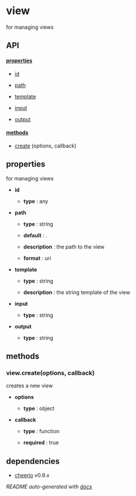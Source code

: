 # view

for managing views

## API

#### [properties](#view-properties)

  - [id](#view-properties-id)

  - [path](#view-properties-path)

  - [template](#view-properties-template)

  - [input](#view-properties-input)

  - [output](#view-properties-output)


#### [methods](#view-methods)

  - [create](#view-methods-create) (options, callback)


<a name="view-properties"></a>

## properties 
for managing views

- **id** 

  - **type** : any

- **path** 

  - **type** : string

  - **default** : .

  - **description** : the path to the view

  - **format** : uri

- **template** 

  - **type** : string

  - **description** : the string template of the view

- **input** 

  - **type** : string

- **output** 

  - **type** : string


<a name="view-methods"></a> 

## methods 

<a name="view-methods-create"></a> 

### view.create(options, callback)

creates a new view

- **options** 

  - **type** : object

- **callback** 

  - **type** : function

  - **required** : true


## dependencies 
- [cheerio](http://npmjs.org/package/cheerio) v0.9.x

*README auto-generated with [docs](https://github.com/bigcompany/resources/tree/master/docs)*